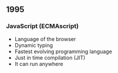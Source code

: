 ##  1995
### JavaScript (ECMAscript)

- Language of the browser
- Dynamic typing
- Fastest evolving programming language
- Just in time compilation (JIT)
- It can run anywhere

